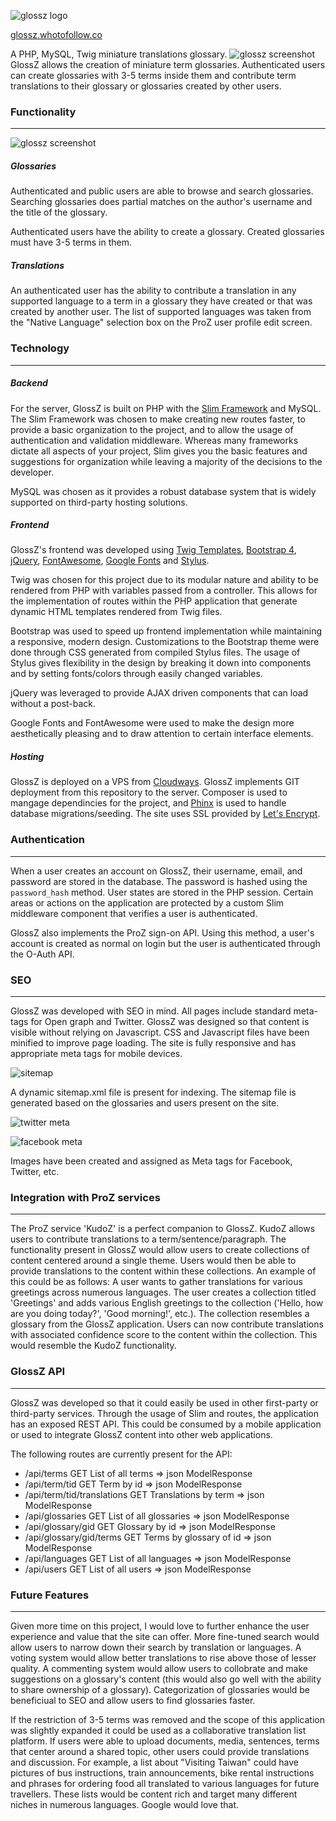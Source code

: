 
![glossz logo](https://github.com/toaster99/GlossZ/raw/master/repo_images/glossz_logo.png)

[glossz.whotofollow.co](glossz.whotofollow.co)

A PHP, MySQL, Twig miniature translations glossary.
![glossz screenshot](https://github.com/toaster99/GlossZ/raw/master/repo_images/glossz_screenshot.png)
GlossZ allows the creation of miniature term glossaries. Authenticated users can create glossaries with 3-5 terms inside them and contribute term translations to their glossary or glossaries created by other users.
### Functionality
---

![glossz screenshot](https://github.com/toaster99/GlossZ/raw/master/repo_images/glossz_screenshot2.png)

##### Glossaries
Authenticated and public users are able to browse and search glossaries. Searching glossaries does partial matches on the author's username and the title of the glossary.

Authenticated users have the ability to create a glossary. Created glossaries must have 3-5 terms in them. 
##### Translations
An authenticated user has the ability to contribute a translation in any supported language to a term in a glossary they have created or that was created by another user. The list of supported languages was taken from the "Native Language" selection box on the ProZ user profile edit screen.

### Technology
---
##### Backend
For the server, GlossZ is built on PHP with the [Slim Framework](https://www.slimframework.com) and MySQL. The Slim Framework was chosen to make creating new routes faster, to provide a basic organization to the project, and to allow the usage of authentication and validation middleware. Whereas many frameworks dictate all aspects of your project, Slim gives you the basic features and suggestions for organization while leaving a majority of the decisions to the developer.

MySQL was chosen as it provides a robust database system that is widely supported on third-party hosting solutions.
##### Frontend
GlossZ's frontend was developed using [Twig Templates](http://twig.sensiolabs.org), [Bootstrap 4](http://v4-alpha.getbootstrap.com), [jQuery](http://jquery.com), [FontAwesome](http://fontawesome.io),  [Google Fonts](https://fonts.google.com) and [Stylus](http://stylus-lang.com).

Twig was chosen for this project due to its modular nature and ability to be rendered from PHP with variables passed from a controller. This allows for the implementation of routes within the PHP application that generate dynamic HTML templates rendered from Twig files.

Bootstrap was used to speed up frontend implementation while maintaining a responsive, modern design. Customizations to the Bootstrap theme were done through CSS generated from compiled Stylus files. The usage of Stylus gives flexibility in the design by breaking it down into components and by setting fonts/colors through easily changed variables.

jQuery was leveraged to provide AJAX driven components that can load without a post-back.

Google Fonts and FontAwesome were used to make the design more aesthetically pleasing and to draw attention to certain interface elements.
##### Hosting
GlossZ is deployed on a VPS from [Cloudways](http://cloudways.com). GlossZ implements GIT deployment from this repository to the server. Composer is used to mangage dependincies for the project, and [Phinx](http://phinx.org) is used to handle database migrations/seeding. The site uses SSL provided by [Let's Encrypt](https://letsencrypt.org).

### Authentication
---
When a user creates an account on GlossZ, their username, email, and password are stored in the database. The password is hashed using the `password_hash` method. User states are stored in the PHP session. Certain areas or actions on the application are protected by a custom Slim middleware component that verifies a user is authenticated.

GlossZ  also implements the ProZ sign-on API. Using this method, a user's account is created as normal on login but the user is authenticated through the O-Auth API.

### SEO
---
GlossZ was developed with SEO in mind. All pages include standard meta-tags for Open graph and Twitter. GlossZ was designed so that content is visible without relying on Javascript. CSS and Javascript files have been minified to improve page loading. The site is fully responsive and has appropriate meta tags for mobile devices. 

![sitemap](https://github.com/toaster99/GlossZ/raw/master/repo_images/sitemap.png)

A dynamic sitemap.xml file is present for indexing. The sitemap file is generated based on the glossaries and users present on the site.

![twitter meta](https://github.com/toaster99/GlossZ/raw/master/repo_images/twittercardscreenshot.png)

![facebook meta](https://github.com/toaster99/GlossZ/raw/master/repo_images/facebookmetatag.png)

Images have been created and assigned as Meta tags for Facebook, Twitter, etc.

### Integration with ProZ services
---
The ProZ service 'KudoZ' is a perfect companion to GlossZ. KudoZ allows users to contribute translations to a term/sentence/paragraph. The functionality present in GlossZ would allow users to create collections of content centered around a single theme. Users would then be able to provide translations to the content within these collections. An example of this could be as follows: A user wants to gather translations for various greetings across numerous languages. The user creates a collection titled 'Greetings' and adds various English greetings to the collection ('Hello, how are you doing today?', 'Good morning!', etc.). The collection resembles a glossary from the GlossZ application. Users can now contribute translations with associated confidence score to the content within the collection. This would resemble the KudoZ functionality.

### GlossZ API
---
GlossZ was developed so that it could easily be used in other first-party or third-party services. Through the usage of Slim and routes, the application has an exposed REST API. This could be consumed by a mobile application or used to integrate GlossZ content into other web applications.

The following routes are currently present for the API:
- /api/terms                   GET     List of all terms            => json ModelResponse
- /api/term/tid                GET     Term by id                   => json ModelResponse
- /api/term/tid/translations   GET     Translations by term         => json ModelResponse
- /api/glossaries              GET     List of all glossaries       => json ModelResponse
- /api/glossary/gid            GET     Glossary by id               => json ModelResponse
- /api/glossary/gid/terms      GET     Terms by glossary of id      => json ModelResponse
- /api/languages               GET     List of all languages        => json ModelResponse
- /api/users                   GET     List of all users            => json ModelResponse

### Future Features
---
Given more time on this project, I would love to further enhance the user experience and value that the site can offer. More fine-tuned search would allow users to narrow down their search by translation or languages. A voting system would allow better translations to rise above those of lesser quality. A commenting system would allow users to collobrate and make suggestions on a glossary's content (this would also go well with the ability to share ownership of a glossary). Categorization of glossaries would be beneficiual to SEO and allow users to find glossaries faster.

If the restriction of 3-5 terms was removed and the scope of this application was slightly expanded it could be used as a collaborative translation list platform. If users were able to upload documents, media, sentences, terms that center around a shared topic, other users could provide translations and discussion. For example, a list about "Visiting Taiwan" could have pictures of bus instructions, train announcements, bike rental instructions and phrases for ordering food all translated to various languages for future travellers. These lists would be content rich and target many different niches in numerous languages. Google would love that.

